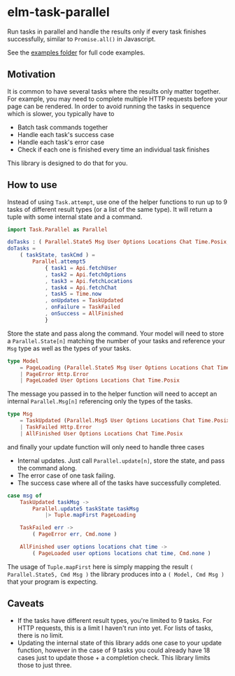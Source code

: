 # elm-task-parallel

Run tasks in parallel and handle the results only if every task finishes
successfully, similar to `Promise.all()` in Javascript.

See the [examples folder](https://github.com/0ui/elm-task-parallel/tree/master/examples) for
full code examples.

## Motivation

It is common to have several tasks where the results only matter together. For
example, you may need to complete multiple HTTP requests before your page can be
rendered. In order to avoid running the tasks in sequence which is slower, you
typically have to

- Batch task commands together
- Handle each task's success case
- Handle each task's error case
- Check if each one is finished every time an individual task finishes

This library is designed to do that for you.

## How to use

Instead of using `Task.attempt`, use one of the helper functions to run up to 9
tasks of different result types (or a list of the same type). It will return a
tuple with some internal state and a command.

```elm
import Task.Parallel as Parallel

doTasks : ( Parallel.State5 Msg User Options Locations Chat Time.Posix, Cmd Msg )
doTasks =
    ( taskState, taskCmd ) =
        Parallel.attempt5
            { task1 = Api.fetchUser
            , task2 = Api.fetchOptions
            , task3 = Api.fetchLocations
            , task4 = Api.fetchChat
            , task5 = Time.now
            , onUpdates = TaskUpdated
            , onFailure = TaskFailed
            , onSuccess = AllFinished
            }
```

Store the state and pass along the command. Your model will need to store a
`Parallel.State[n]` matching the number of your tasks and reference your `Msg`
type as well as the types of your tasks.

```elm
type Model
    = PageLoading (Parallel.State5 Msg User Options Locations Chat Time.Posix)
    | PageError Http.Error
    | PageLoaded User Options Locations Chat Time.Posix
```
The message you passed in to the helper function will need to accept an internal
`Parallel.Msg[n]` referencing only the types of the tasks.

```elm
type Msg
    = TaskUpdated (Parallel.Msg5 User Options Locations Chat Time.Posix)
    | TaskFailed Http.Error
    | AllFinished User Options Locations Chat Time.Posix
```

and finally your update function will only need to handle three cases
- Internal updates. Just call `Parallel.update[n]`, store the state, and pass
  the command along.
- The error case of one task failing.
- The success case where all of the tasks have successfully completed.


```elm
case msg of
    TaskUpdated taskMsg ->
        Parallel.update5 taskState taskMsg
            |> Tuple.mapFirst PageLoading

    TaskFailed err ->
        ( PageError err, Cmd.none )

    AllFinished user options locations chat time ->
        ( PageLoaded user options locations chat time, Cmd.none )
```

The usage of `Tuple.mapFirst` here is simply mapping the result
`( Parallel.State5, Cmd Msg )` the library produces into a `( Model, Cmd Msg )`
that your program is expecting.

## Caveats

- If the tasks have different result types, you're limited to 9 tasks.
For HTTP requests, this is a limit I haven't run into yet. For lists of tasks,
there is no limit.
- Updating the internal state of this library adds one case to your update
function, however in the case of 9 tasks you could already have 18 cases
just to update those + a completion check. This library limits those to just
three.